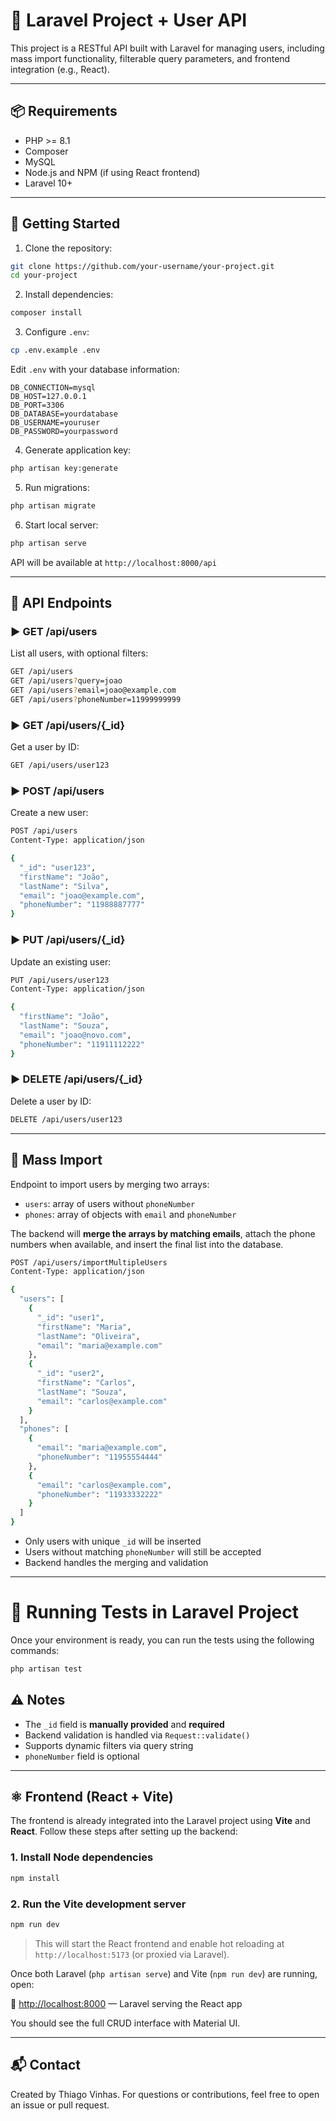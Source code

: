 # 📘 Laravel Project + User API

This project is a RESTful API built with Laravel for managing users, including mass import functionality, filterable query parameters, and frontend integration (e.g., React).

---

## 📦 Requirements

- PHP >= 8.1
- Composer
- MySQL
- Node.js and NPM (if using React frontend)
- Laravel 10+

---

## 🚀 Getting Started

1. Clone the repository:

```bash
git clone https://github.com/your-username/your-project.git
cd your-project
```

2. Install dependencies:

```bash
composer install
```

3. Configure `.env`:

```bash
cp .env.example .env
```

Edit `.env` with your database information:

```
DB_CONNECTION=mysql
DB_HOST=127.0.0.1
DB_PORT=3306
DB_DATABASE=yourdatabase
DB_USERNAME=youruser
DB_PASSWORD=yourpassword
```

4. Generate application key:

```bash
php artisan key:generate
```

5. Run migrations:

```bash
php artisan migrate
```

6. Start local server:

```bash
php artisan serve
```

API will be available at `http://localhost:8000/api`

---

## 📡 API Endpoints

### ▶️ GET /api/users
List all users, with optional filters:

```bash
GET /api/users
GET /api/users?query=joao
GET /api/users?email=joao@example.com
GET /api/users?phoneNumber=11999999999
```

### ▶️ GET /api/users/{_id}
Get a user by ID:
```bash
GET /api/users/user123
```

### ▶️ POST /api/users
Create a new user:
```bash
POST /api/users
Content-Type: application/json

{
  "_id": "user123",
  "firstName": "João",
  "lastName": "Silva",
  "email": "joao@example.com",
  "phoneNumber": "11988887777"
}
```

### ▶️ PUT /api/users/{_id}
Update an existing user:
```bash
PUT /api/users/user123
Content-Type: application/json

{
  "firstName": "João",
  "lastName": "Souza",
  "email": "joao@novo.com",
  "phoneNumber": "11911112222"
}
```

### ▶️ DELETE /api/users/{_id}
Delete a user by ID:
```bash
DELETE /api/users/user123
```

---

## 🔄 Mass Import

Endpoint to import users by merging two arrays:

- `users`: array of users without `phoneNumber`
- `phones`: array of objects with `email` and `phoneNumber`

The backend will **merge the arrays by matching emails**, attach the phone numbers when available, and insert the final list into the database.

```bash
POST /api/users/importMultipleUsers
Content-Type: application/json

{
  "users": [
    {
      "_id": "user1",
      "firstName": "Maria",
      "lastName": "Oliveira",
      "email": "maria@example.com"
    },
    {
      "_id": "user2",
      "firstName": "Carlos",
      "lastName": "Souza",
      "email": "carlos@example.com"
    }
  ],
  "phones": [
    {
      "email": "maria@example.com",
      "phoneNumber": "11955554444"
    },
    {
      "email": "carlos@example.com",
      "phoneNumber": "11933332222"
    }
  ]
}
```

- Only users with unique `_id` will be inserted
- Users without matching `phoneNumber` will still be accepted
- Backend handles the merging and validation

---
# 🧪 Running Tests in Laravel Project
Once your environment is ready, you can run the tests using the following commands:

```bash
php artisan test
```



## ⚠️ Notes

- The `_id` field is **manually provided** and **required**
- Backend validation is handled via `Request::validate()`
- Supports dynamic filters via query string
- `phoneNumber` field is optional

---

## ⚛️ Frontend (React + Vite)

The frontend is already integrated into the Laravel project using **Vite** and **React**. Follow these steps after setting up the backend:

### 1. Install Node dependencies

```bash
npm install
```

### 2. Run the Vite development server

```bash
npm run dev
```

> This will start the React frontend and enable hot reloading at `http://localhost:5173` (or proxied via Laravel).

Once both Laravel (`php artisan serve`) and Vite (`npm run dev`) are running, open:

🔗 [http://localhost:8000](http://localhost:8000) — Laravel serving the React app

You should see the full CRUD interface with Material UI.

---

## 📬 Contact

Created by Thiago Vinhas.
For questions or contributions, feel free to open an issue or pull request.

